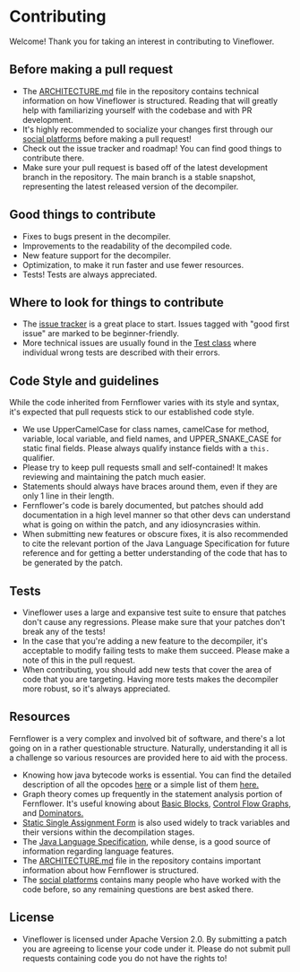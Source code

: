 # Contributing
Welcome! Thank you for taking an interest in contributing to Vineflower.

## Before making a pull request
* The [ARCHITECTURE.md](./ARCHITECTURE.md) file in the repository contains technical information on how Vineflower is structured. Reading that will greatly help with familiarizing yourself with the codebase and with PR development.
* It's highly recommended to socialize your changes first through our [social platforms](https://github.com/Vineflower) before making a pull request!
* Check out the issue tracker and roadmap! You can find good things to contribute there.
* Make sure your pull request is based off of the latest development branch in the repository. The main branch is a stable snapshot, representing the latest released version of the decompiler.

## Good things to contribute
* Fixes to bugs present in the decompiler.
* Improvements to the readability of the decompiled code.
* New feature support for the decompiler.
* Optimization, to make it run faster and use fewer resources.
* Tests! Tests are always appreciated.

## Where to look for things to contribute
* The [issue tracker](https://github.com/Vineflower/vineflower/issues) is a great place to start. Issues tagged with "good first issue" are marked to be beginner-friendly.
* More technical issues are usually found in the [Test class](https://github.com/Vineflower/vineflower/blob/master/test/org/jetbrains/java/decompiler/SingleClassesTest.java) where individual wrong tests are described with their errors.

## Code Style and guidelines
While the code inherited from Fernflower varies with its style and syntax, it's expected that pull requests stick to our established code style.
* We use UpperCamelCase for class names, camelCase for method, variable, local variable, and field names, and UPPER_SNAKE_CASE for static final fields. Please always qualify instance fields with a `this.` qualifier.
* Please try to keep pull requests small and self-contained! It makes reviewing and maintaining the patch much easier.
* Statements should always have braces around them, even if they are only 1 line in their length.
* Fernflower's code is barely documented, but patches should add documentation in a high level manner so that other devs can understand what is going on within the patch, and any idiosyncrasies within.
* When submitting new features or obscure fixes, it is also recommended to cite the relevant portion of the Java Language Specification for future reference and for getting a better understanding of the code that has to be generated by the patch.

## Tests
* Vineflower uses a large and expansive test suite to ensure that patches don't cause any regressions. Please make sure that your patches don't break any of the tests!
* In the case that you're adding a new feature to the decompiler, it's acceptable to modify failing tests to make them succeed. Please make a note of this in the pull request.
* When contributing, you should add new tests that cover the area of code that you are targeting. Having more tests makes the decompiler more robust, so it's always appreciated.

## Resources
Fernflower is a very complex and involved bit of software, and there's a lot going on in a rather questionable structure. Naturally, understanding it all is a challenge so various resources are provided here to aid with the process.
* Knowing how java bytecode works is essential. You can find the detailed description of all the opcodes [here](https://docs.oracle.com/javase/specs/jvms/se16/html/jvms-6.html#jvms-6.5) or a simple list of them [here.](https://en.wikipedia.org/wiki/Java_bytecode_instruction_listings)
* Graph theory comes up frequently in the statement analysis portion of Fernflower. It's useful knowing about [Basic Blocks](https://en.wikipedia.org/wiki/Basic_block), [Control Flow Graphs](https://en.wikipedia.org/wiki/Control-flow_graph), and [Dominators.](https://en.wikipedia.org/wiki/Dominator_(graph_theory))
* [Static Single Assignment Form](https://en.wikipedia.org/wiki/Static_single_assignment_form) is also used widely to track variables and their versions within the decompilation stages.
* The [Java Language Specification](https://docs.oracle.com/javase/specs/jls/se16/html/), while dense, is a good source of information regarding language features.
* The [ARCHITECTURE.md](./ARCHITECTURE.md) file in the repository contains important information about how Fernflower is structured.
* The [social platforms](https://github.com/Vineflower) contains many people who have worked with the code before, so any remaining questions are best asked there.

## License
* Vineflower is licensed under Apache Version 2.0. By submitting a patch you are agreeing to license your code under it. Please do not submit pull requests containing code you do not have the rights to!
